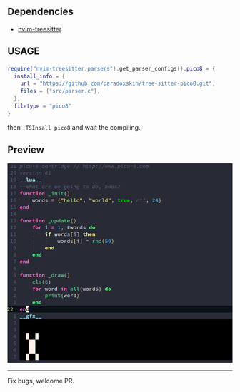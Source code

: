 ## Dependencies

* [nvim-treesitter](https://github.com/nvim-treesitter/nvim-treesitter)

## USAGE

```lua
require("nvim-treesitter.parsers").get_parser_configs().pico8 = {
  install_info = {
    url = "https://github.com/paradoxskin/tree-sitter-pico8.git",
    files = {"src/parser.c"},
  },
  filetype = "pico8"
}
```

then `:TSInsall pico8` and wait the compiling.

## Preview

![preview](./preview.png)

---

Fix bugs, welcome PR.